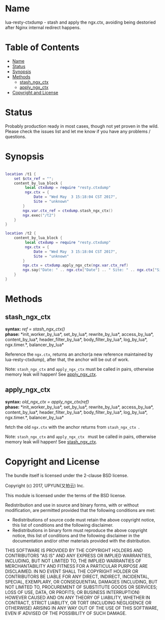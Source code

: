 Name
====

lua-resty-ctxdump - stash and apply the ngx.ctx, avoiding being destoried after Nginx internal redirect happens.

Table of Contents
=================

* [Name](#name)
* [Status](#status)
* [Synopsis](#synopsis)
* [Methods](#methods)
    * [stash_ngx_ctx](#stash_ngx_ctx)
    * [apply_ngx_ctx](#apply_ngx_ctx)
* [Copyright and License](#copyright-and-license)

Status
======

Probably production ready in most cases, though not yet proven in the wild.  Please check the issues list and let me know if you have any problems / questions.

Synopsis
========

```lua

location /t1 {
    set $ctx_ref = "";
    content_by_lua_block {
         local ctxdump = require "resty.ctxdump"
         ngx.ctx = {
             Date = "Wed May  3 15:18:04 CST 2017",
             Site = "unknown"
        }
        ngx.var.ctx_ref = ctxdump.stash_ngx_ctx()
        ngx.exec("/t2")
    }
}

location /t2 {
    content_by_lua_block {
         local ctxdump = require "resty.ctxdump"
         ngx.ctx = {
             Date = "Wed May  3 15:18:04 CST 2017",
             Site = "unknown"
        }
        ngx.ctx = ctxdump.apply_ngx_ctx(ngx.var.ctx_ref)
        ngx.say("Date: " .. ngx.ctx["Date"] .. " Site: " .. ngx.ctx["Site"])
    }
}

```

Methods
=======

stash_ngx_ctx
-------------

**syntax:** *ref = stash_ngx_ctx()* <br>
**phase:** *init_worker_by_lua\*, set_by_lua\*, rewrite_by_lua\*, access_by_lua\*,
    content_by_lua\*, header_filter_by_lua\*, body_filter_by_lua\*, log_by_lua\*,
    ngx.timer.\*, balancer_by_lua\* 
    
Reference the `ngx.ctx`, returns an anchor(a new reference maintained by lua-resty-ctxdump), after that, the anchor will be out of work.

Note: `stash_ngx_ctx` and `apply_ngx_ctx` must be called in pairs, otherwise memory leak will happen! See [apply_ngx_ctx](#apply_ngx_ctx).

apply_ngx_ctx
-------------

**syntax:** *old_ngx_ctx = apply_ngx_ctx(ref)* <br>
**phase:** *init_worker_by_lua\*, set_by_lua\*, rewrite_by_lua\*, access_by_lua\*,
    content_by_lua\*, header_filter_by_lua\*, body_filter_by_lua\*, log_by_lua\*,
    ngx.timer.\*, balancer_by_lua\* 
    
fetch the old `ngx.ctx` with the anchor returns from `stash_ngx_ctx `.

Note: `stash_ngx_ctx` and `apply_ngx_ctx ` must be called in pairs, otherwise memory leak will happen! See [stash_ngx_ctx](#stash_ngx_ctx).


Copyright and License
=====================

The bundle itself is licensed under the 2-clause BSD license.

Copyright (c) 2017, UPYUN(又拍云) Inc.

This module is licensed under the terms of the BSD license.

Redistribution and use in source and binary forms, with or without
modification, are permitted provided that the following conditions are
met:

* Redistributions of source code must retain the above copyright notice, this
list of conditions and the following disclaimer.
* Redistributions in binary form must reproduce the above copyright notice, this
list of conditions and the following disclaimer in the documentation and/or
other materials provided with the distribution.


THIS SOFTWARE IS PROVIDED BY THE COPYRIGHT HOLDERS AND CONTRIBUTORS "AS IS" AND ANY EXPRESS OR IMPLIED WARRANTIES, INCLUDING, BUT NOT LIMITED
TO, THE IMPLIED WARRANTIES OF MERCHANTABILITY AND FITNESS FOR A PARTICULAR PURPOSE ARE DISCLAIMED. IN NO EVENT SHALL THE COPYRIGHT
HOLDER OR CONTRIBUTORS BE LIABLE FOR ANY DIRECT, INDIRECT, INCIDENTAL, SPECIAL, EXEMPLARY, OR CONSEQUENTIAL DAMAGES (INCLUDING, BUT NOT LIMITED
TO, PROCUREMENT OF SUBSTITUTE GOODS OR SERVICES; LOSS OF USE, DATA, OR PROFITS; OR BUSINESS INTERRUPTION) HOWEVER CAUSED AND ON ANY
THEORY OF LIABILITY, WHETHER IN CONTRACT, STRICT LIABILITY, OR TORT (INCLUDING NEGLIGENCE OR OTHERWISE) ARISING IN ANY WAY OUT OF THE USE OF
THIS SOFTWARE, EVEN IF ADVISED OF THE POSSIBILITY OF SUCH DAMAGE.
